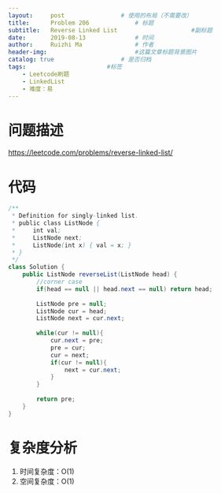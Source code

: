 ```yaml
---
layout:     post   				# 使用的布局（不需要改）
title:      Problem 206				# 标题 
subtitle:   Reverse Linked List 					#副标题
date:       2019-08-13				# 时间
author:     Ruizhi Ma 				# 作者
header-img:              			#这篇文章标题背景图片
catalog: true 					# 是否归档
tags:						#标签
    - Leetcode刷题
    - LinkedList
    - 难度：易
---
```

# 问题描述
https://leetcode.com/problems/reverse-linked-list/


# 代码
```java
/**
 * Definition for singly-linked list.
 * public class ListNode {
 *     int val;
 *     ListNode next;
 *     ListNode(int x) { val = x; }
 * }
 */
class Solution {
    public ListNode reverseList(ListNode head) {
        //corner case
        if(head == null || head.next == null) return head;
        
        ListNode pre = null;
        ListNode cur = head;
        ListNode next = cur.next;
        
        while(cur != null){
            cur.next = pre;
            pre = cur;
            cur = next;
            if(cur != null){
                next = cur.next;
            }
        }
        
        return pre;
    }
}
```

# 复杂度分析
1. 时间复杂度：O(1)
2. 空间复杂度：O(1)